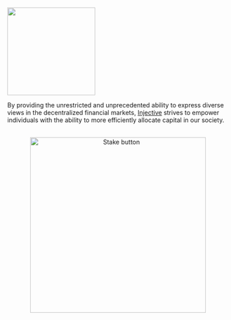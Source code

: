# <p align="center">
  <img width="200" src="https://user-images.githubusercontent.com/95366163/149371549-91df11a4-bfd5-4cc7-b907-ebfc7ec9baad.png">
</p>

By providing the unrestricted and unprecedented ability to express diverse views in the decentralized financial markets, [Injective](https://injectiveprotocol.com/) strives to empower individuals with the ability to more efficiently allocate capital in our society. <br>
<br>


<p align="center">
  <img width="400" alt="Stake button" src="https://user-images.githubusercontent.com/95366163/149524609-756864ef-1cc9-4eca-8ab9-433b14ad4cbb.png">
</p>
